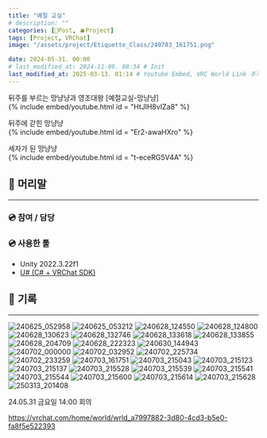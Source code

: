 ```yaml
---
title: "예절 교실"
# description: ""
categories: [📀Post, 🫐Project]
tags: [Project, VRChat]
image: "/assets/project/Etiquette_Class/240703_161751.png"

date: 2024-05-31. 00:00
# last_modified_at: 2024-11-09. 08:34 # Init
last_modified_at: 2025-03-13. 01:14 # Youtube Embed, VRC World Link 추가
---
```


뒤주를 부르는 망냥냥과 영조대왕 [예절교실-망냥냥]  
{% include embed/youtube.html id = "HtJlH8vIZa8" %}

뒤주에 갇힌 망냥냥  
{% include embed/youtube.html id = "Er2-awaHXro" %}

세자가 된 망냥냥  
{% include embed/youtube.html id = "t-eceRG5V4A" %}

## 📀 머리말

---

### 💿 참여 / 담당

### 💿 사용한 툴

- Unity 2022.3.22f1
- [U# (C# + VRChat SDK)](https://udonsharp.docs.vrchat.com/)

## 📀 기록

---
![240625_052958](/assets/project/Etiquette_Class/240625_052958.png)
![240625_053212](/assets/project/Etiquette_Class/240625_053212.png)
![240628_124550](/assets/project/Etiquette_Class/240628_124550.png)
![240628_124800](/assets/project/Etiquette_Class/240628_124800.png)
![240628_130623](/assets/project/Etiquette_Class/240628_130623.png)
![240628_132746](/assets/project/Etiquette_Class/240628_132746.png)
![240628_133618](/assets/project/Etiquette_Class/240628_133618.png)
![240628_133855](/assets/project/Etiquette_Class/240628_133855.png)
![240628_204709](/assets/project/Etiquette_Class/240628_204709.png)
![240628_222323](/assets/project/Etiquette_Class/240628_222323.png)
![240630_144943](/assets/project/Etiquette_Class/240630_144943.png)
![240702_000000](/assets/project/Etiquette_Class/240702_000000.png)
![240702_032952](/assets/project/Etiquette_Class/240702_032952.png)
![240702_225734](/assets/project/Etiquette_Class/240702_225734.png)
![240702_233259](/assets/project/Etiquette_Class/240702_233259.png)
![240703_161751](/assets/project/Etiquette_Class/240703_161751.png)
![240703_215043](/assets/project/Etiquette_Class/240703_215043.png)
![240703_215123](/assets/project/Etiquette_Class/240703_215123.png)
![240703_215137](/assets/project/Etiquette_Class/240703_215137.png)
![240703_215528](/assets/project/Etiquette_Class/240703_215528.png)
![240703_215539](/assets/project/Etiquette_Class/240703_215539.png)
![240703_215541](/assets/project/Etiquette_Class/240703_215541.png)
![240703_215544](/assets/project/Etiquette_Class/240703_215544.png)
![240703_215600](/assets/project/Etiquette_Class/240703_215600.png)
![240703_215614](/assets/project/Etiquette_Class/240703_215614.png)
![240703_215628](/assets/project/Etiquette_Class/240703_215628.png)
![250313_201408](/assets/project/Etiquette_Class/250313_201408.png)

24.05.31 금요일 14:00 회의  

<https://vrchat.com/home/world/wrld_a7997882-3d80-4cd3-b5e0-fa8f5e522393>  
